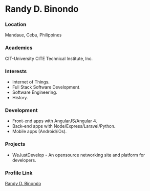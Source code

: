# Randy D. Binondo

### Location

Mandaue, Cebu, Philippines

### Academics

CIT-University
CITE Technical Institute, Inc.

### Interests

- Internet of Things.
- Full Stack Software Development.
- Software Engineering.
- History.

### Development

- Front-end apps with AngularJS/Angular 4.
- Back-end apps with Node/Express/Laravel/Python.
- Mobile apps (Android/iOs).

### Projects

- WeJustDevelop - An opensource networking site and platform for developers.

### Profile Link

[Randy D. Binondo](https://github.com/binondord)
